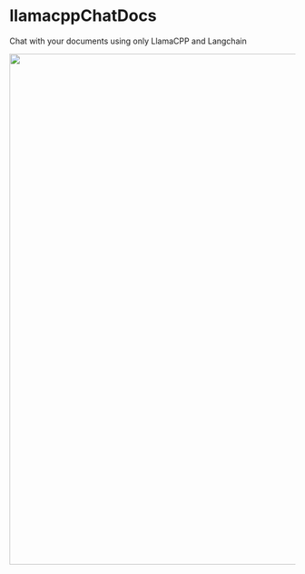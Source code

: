 # llamacppChatDocs
Chat with your documents using only LlamaCPP and Langchain


<img src='https://github.com/fabiomatricardi/llamacppChatDocs/raw/main/llamacppembeddings-steramlit.gif' width=900>
